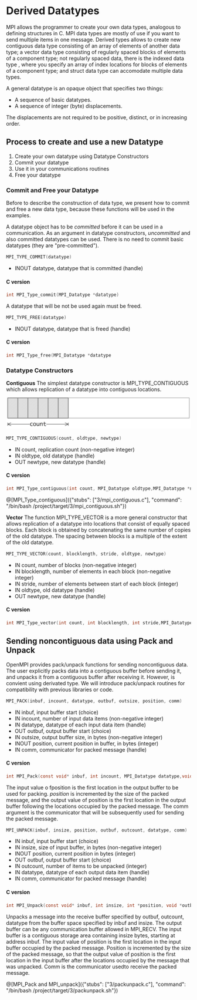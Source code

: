 # Derived Datatypes

MPI allows the programmer to create your own data types,  analogous to defining structures in C. MPI data types are mostly of use if you want to send multiple items in one message. Derived types allows to create new contiguous data type consisting of an array of elements of another data type;  a vector data type consisting of regularly spaced blocks of elements of a component type; not regularly spaced data, there is the indexed data type , where you specify an array of index locations for blocks of elements of a component type; and struct data type can accomodate multiple data types. 

A general datatype is an opaque object that specifies two things:
- A sequence of basic datatypes.
- A sequence of integer (byte) displacements.

The  displacements  are  not  required  to  be  positive,  distinct,  or  in  increasing  order.

## Process to create and use a new Datatype

1. Create your own datatype using Datatype Constructors
2. Commit your datatype 
3. Use it in your communications routines
4. Free your datatype

### Commit and Free your Datatype

Before to describe the construction of data type, we present how to commit and free a new data type, because these functions will be used in the examples.

A datatype object has to be _committed_ before it can be used in a communication.  As an argument in datatype constructors, _uncommitted_ and also committed datatypes can be used.  There is no need to commit basic datatypes (they are "pre-committed").

```c
MPI_TYPE_COMMIT(datatype)
```
- INOUT datatype, datatype that is committed (handle)

#### C version
```c
int MPI_Type_commit(MPI_Datatype *datatype)
```

A datatype that will be not be used again must be freed.

```c
MPI_TYPE_FREE(datatype)
```
- INOUT datatype, datatype that is freed (handle)

#### C version
```c
int MPI_Type_free(MPI_Datatype *datatype
```



### Datatype Constructors

**Contiguous** The simplest datatype constructor is MPI\_TYPE\_CONTIGUOUS which allows replication of a datatype into contiguous locations.

![MPI_TYPE_CONTIGUOUS](/img/data-contiguous.jpeg)
```c
MPI_TYPE_CONTIGUOUS(count, oldtype, newtype)
```
- IN count, replication count (non-negative integer)
- IN oldtype, old datatype (handle)
- OUT newtype, new datatype (handle)

#### C version
```c
int MPI_Type_contiguous(int count, MPI_Datatype oldtype,MPI_Datatype *newtype)
```

@[MPI_Type_contiguous]({"stubs": ["3/mpi_contiguous.c"], "command": "/bin/bash /project/target/3/mpi_contiguous.sh"})


**Vector** The function MPI\_TYPE\_VECTOR is a more general constructor that allows replication  of  a  datatype  into  locations  that  consist  of  equally  spaced  blocks.   Each  block  is obtained  by  concatenating  the  same  number  of  copies  of  the  old  datatype.   The  spacing between blocks is a multiple of the extent of the old datatype.
```c
MPI_TYPE_VECTOR(count, blocklength, stride, oldtype, newtype)
```
- IN count, number of blocks (non-negative integer)
- IN blocklength, number of elements in each block (non-negative integer)
- IN stride, number of elements between start of each block (integer)
- IN oldtype, old datatype (handle)
- OUT newtype, new datatype (handle)

#### C version
```c
int MPI_Type_vector(int count, int blocklength, int stride,MPI_Datatype oldtype, MPI_Datatype *newtype)
```








## Sending noncontiguous data using Pack and Unpack

OpenMPI provides pack/unpack functions for sending noncontiguous data.  The user explicitly packs data into a contiguous buffer before sending it, and unpacks it from a contiguous buffer after receiving it. However, is convient using derivated type. We will introduce pack/unpack routines for compatibility with previous libraries or code.  

```c
MPI_PACK(inbuf, incount, datatype, outbuf, outsize, position, comm)
```
- IN inbuf, input buffer start (choice)
- IN incount, number of input data items (non-negative integer)
- IN datatype, datatype of each input data item (handle)
- OUT outbuf, output buffer start (choice)
- IN outsize, output buffer size, in bytes (non-negative integer)
- INOUT position, current position in buffer, in bytes (integer)
- IN comm, communicator for packed message (handle)

#### C version
```c
int MPI_Pack(const void* inbuf, int incount, MPI_Datatype datatype,void *outbuf, int outsize, int *position, MPI_Comm comm)
```

The  input  value  o fposition is  the  first  location  in  the  output  buffer  to  be  used  for packing. _position_ is incremented by the size of the packed message, and the output value of position is the first location in the output buffer following the locations occupied by the packed message.  The comm argument is the communicator that will be subsequently used for sending the packed message.

```c
MPI_UNPACK(inbuf, insize, position, outbuf, outcount, datatype, comm)
```
- IN inbuf, input buffer start (choice)
- IN insize, size of input buffer, in bytes (non-negative integer)
- INOUT position, current position in bytes (integer)
- OUT outbuf, output buffer start (choice)
- IN outcount, number of items to be unpacked (integer)
- IN datatype, datatype of each output data item (handle)
- IN comm, communicator for packed message (handle)

#### C version
```c
int MPI_Unpack(const void* inbuf, int insize, int *position, void *outbuf,int outcount, MPI_Datatype datatype, MPI_Comm comm)
```

Unpacks a message into the receive buffer specified by outbuf, outcount, datatype from the buffer space specified by inbuf and insize.  The output buffer can be any communication buffer allowed in MPI\_RECV. The input buffer is a contiguous storage area containing insize bytes, starting at address inbuf.  The input value of position is the first location in the input buffer occupied by the packed message. Position is incremented by the size of the packed message, so that the output value of position is the first location in the input buffer after the locations occupied by the message that was unpacked. Comm is the communicator usedto receive the packed message.

@[MPI_Pack and MPI_unpack]({"stubs": ["3/packunpack.c"], "command": "/bin/bash /project/target/3/packunpack.sh"})
